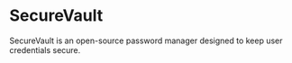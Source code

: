 # SecureVault
SecureVault is an open-source password manager designed to keep user credentials secure.
